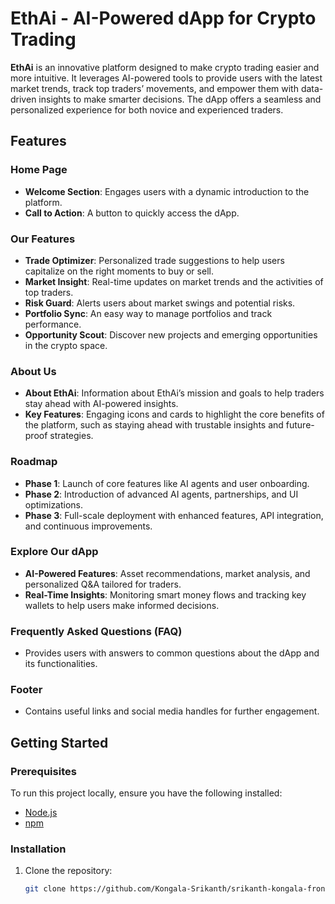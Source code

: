 # EthAi - AI-Powered dApp for Crypto Trading

**EthAi** is an innovative platform designed to make crypto trading easier and more intuitive. It leverages AI-powered tools to provide users with the latest market trends, track top traders’ movements, and empower them with data-driven insights to make smarter decisions. The dApp offers a seamless and personalized experience for both novice and experienced traders.

## Features

### Home Page
- **Welcome Section**: Engages users with a dynamic introduction to the platform.
- **Call to Action**: A button to quickly access the dApp.

### Our Features
- **Trade Optimizer**: Personalized trade suggestions to help users capitalize on the right moments to buy or sell.
- **Market Insight**: Real-time updates on market trends and the activities of top traders.
- **Risk Guard**: Alerts users about market swings and potential risks.
- **Portfolio Sync**: An easy way to manage portfolios and track performance.
- **Opportunity Scout**: Discover new projects and emerging opportunities in the crypto space.

### About Us
- **About EthAi**: Information about EthAi’s mission and goals to help traders stay ahead with AI-powered insights.
- **Key Features**: Engaging icons and cards to highlight the core benefits of the platform, such as staying ahead with trustable insights and future-proof strategies.

### Roadmap
- **Phase 1**: Launch of core features like AI agents and user onboarding.
- **Phase 2**: Introduction of advanced AI agents, partnerships, and UI optimizations.
- **Phase 3**: Full-scale deployment with enhanced features, API integration, and continuous improvements.

### Explore Our dApp
- **AI-Powered Features**: Asset recommendations, market analysis, and personalized Q&A tailored for traders.
- **Real-Time Insights**: Monitoring smart money flows and tracking key wallets to help users make informed decisions.

### Frequently Asked Questions (FAQ)
- Provides users with answers to common questions about the dApp and its functionalities.

### Footer
- Contains useful links and social media handles for further engagement.

## Getting Started

### Prerequisites
To run this project locally, ensure you have the following installed:
- [Node.js](https://nodejs.org/)
- [npm](https://www.npmjs.com/)

### Installation

1. Clone the repository:
   ```bash
   git clone https://github.com/Kongala-Srikanth/srikanth-kongala-frontend-developer.git
